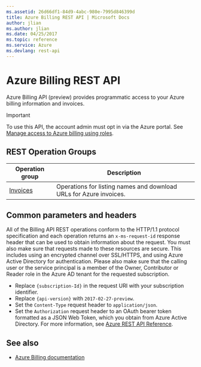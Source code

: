 ```yaml
---
ms.assetid: 26d66df1-84d9-4abc-980e-7995d846399d
title: Azure Billing REST API | Microsoft Docs
author: jlian
ms.author: jlian
ms.date: 04/25/2017 
ms.topic: reference
ms.service: Azure
ms.devlang: rest-api 
---
```


# Azure Billing REST API

Azure Billing API (preview) provides programmatic access to your Azure billing information and invoices. 

> [!IMPORTANT]  
>  To use this API, the account admin must opt in via the Azure portal. See [Manage access to Azure billing using roles](https://docs.microsoft.com/azure/billing/billing-manage-access).

## REST Operation Groups 

| Operation group | Description                                                        |
|-----------------|--------------------------------------------------------------------|
| [Invoices](https://docs.microsoft.com/rest/api/billing/invoices)         | Operations for listing names and download URLs for Azure invoices. |

## Common parameters and headers
All of the Billing API REST operations conform to the HTTP/1.1 protocol specification and each operation returns an `x-ms-request-id` response header that can be used to obtain information about the request. You must also make sure that requests made to these resources are secure. This includes using an encrypted channel over SSL/HTTPS, and using Azure Active Directory for authentication. Please also make sure that the calling user or the service principal is a member of the Owner, Contributor or Reader role in the Azure AD tenant for the requested subscription.

- Replace `{subscription-Id}` in the request URI with your subscription identifier.
- Replace `{api-version}` with `2017-02-27-preview`. 
- Set the `Content-Type` request header to `application/json`.
- Set the `Authorization` request header to an OAuth bearer token formatted as a JSON Web Token, which you obtain from Azure Active Directory. For more information, see [Azure REST API Reference](/rest).

## See also

- [Azure Billing documentation](https://docs.microsoft.com/azure/billing/)

